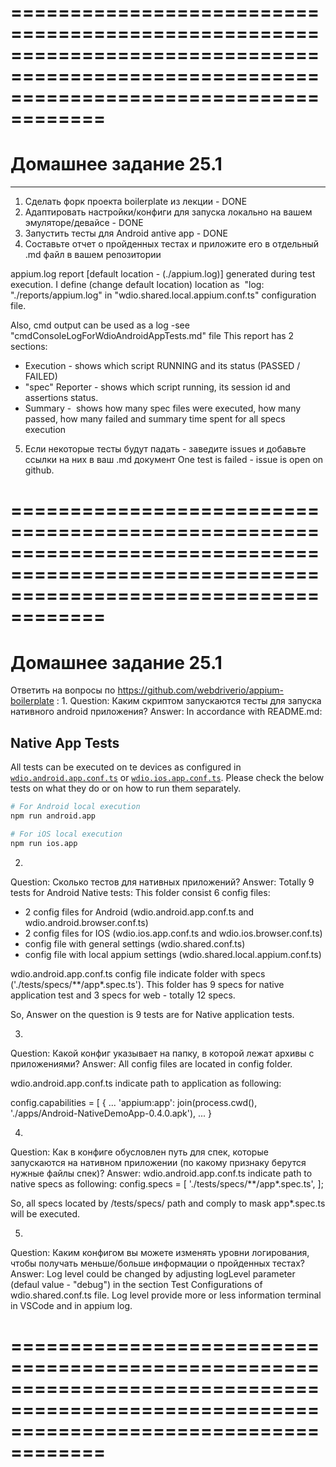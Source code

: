 
# ==========================================================================================================================================
# Домашнее задание 25.1
---
1. Cделать форк проекта boilerplate из лекции - DONE
2. Адаптировать настройки/конфиги для запуска локально на вашем эмуляторе/девайсе - DONE
3. Запустить тесты для Android antive app - DONE
4. Cоставьте отчет о пройденных тестах и приложите его в отдельный .md файл в вашем репозитории

appium.log report [default location - (./appium.log)] generated during test execution. 
I define (change default location) location as  "log: "./reports/appium.log" in "wdio.shared.local.appium.conf.ts" configuration file.

Also, cmd output can be used as a log -see "cmdConsoleLogForWdioAndroidAppTests.md" file
This report has 2 sections:
- Execution - shows which script RUNNING and its status (PASSED / FAILED)
- "spec" Reporter - shows which script running, its session id and assertions status.
- Summary -  shows how many spec files were executed, how many passed, how many failed and summary time spent for all specs execution

5. Если некоторые тесты будут падать - заведите issues и добавьте ссылки на них в ваш .md документ
One test is failed - issue is open on github.

# ==========================================================================================================================================

# Домашнее задание 25.1
Ответить на вопросы по https://github.com/webdriverio/appium-boilerplate :
1. 
Question: Каким скриптом запускаются тесты для запуска нативного android приложения?
Answer: In accordance with README.md:

## Native App Tests

All tests can be executed on te devices as configured in [`wdio.android.app.conf.ts`](./config/wdio.android.app.conf.ts) or
[`wdio.ios.app.conf.ts`](./config/wdio.ios.app.conf.ts). Please check the below tests on what they do or on how to run them separately.

```sh
# For Android local execution
npm run android.app

# For iOS local execution
npm run ios.app
```

2. 
Question: Сколько тестов для нативных приложений?
Answer: Totally 9 tests for Android Native tests:
This folder consist 6 config files:
- 2 config files for Android (wdio.android.app.conf.ts and wdio.android.browser.conf.ts) 
- 2 config files for IOS (wdio.ios.app.conf.ts and wdio.ios.browser.conf.ts)
- config file with general settings (wdio.shared.conf.ts)
- config file with local appium settings (wdio.shared.local.appium.conf.ts)

wdio.android.app.conf.ts config file indicate folder with specs ('./tests/specs/**/app*.spec.ts').
This folder has 9 specs for native application test and 3 specs for web - totally 12 specs.

So, Answer on the question is 9 tests are for Native application tests.

3. 
Question: Какой конфиг указывает на папку, в которой лежат архивы с приложениями?
Answer: All config files are located in config folder.

wdio.android.app.conf.ts indicate path to application as following:

config.capabilities = [
    {   ...
        'appium:app': join(process.cwd(), './apps/Android-NativeDemoApp-0.4.0.apk'),
        ...
    }

4. 
Question: Как в конфиге обусловлен путь для спек, которые запускаются на нативном приложении (по какому признаку берутся нужные файлы спек)?
Answer: wdio.android.app.conf.ts indicate path to native specs as following:
config.specs = [
    './tests/specs/**/app*.spec.ts',
];

So, all specs located by /tests/specs/ path and comply to mask app*.spec.ts will be executed. 

5. 
Question: Каким конфигом вы можете изменять уровни логирования, чтобы получать меньше/больше информации о пройденных тестах?
Answer: Log level could be changed by adjusting logLevel parameter (defaul value - "debug") in the section Test Configurations of wdio.shared.conf.ts file. 
Log level provide more or less information terminal in VSCode and in appium log.

# ==========================================================================================================================================
